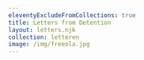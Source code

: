 ```yaml
---
eleventyExcludeFromCollections: true
title: Letters from Detention
layout: letters.njk
collection: letteren
image: /img/freeola.jpg
---
```


